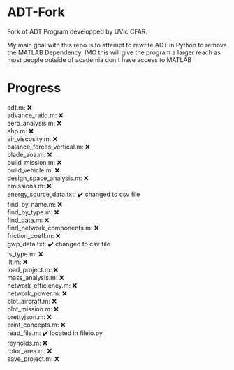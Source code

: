 # ADT-Fork
Fork of ADT Program developped by UVic CFAR.

My main goal with this repo is to attempt to rewrite ADT in Python to remove the MATLAB Dependency.
IMO this will give the program a larger reach as most people outside of academia don't have access to MATLAB

# Progress

adt.m:  ❌\
advance_ratio.m:  ❌\
aero_analysis.m:  ❌\
ahp.m:  ❌\
air_viscosity.m:  ❌\
balance_forces_vertical.m:  ❌\
blade_aoa.m:  ❌\
build_mission.m:  ❌\
build_vehicle.m:  ❌\
design_space_analysis.m:  ❌\
emissions.m:  ❌\
energy_source_data.txt: ✔️ changed to csv file\
find_by_name.m:  ❌\
find_by_type.m:  ❌\
find_data.m:  ❌\
find_network_components.m:  ❌\
friction_coeff.m:  ❌\
gwp_data.txt: ✔️ changed to csv file\
is_type.m:  ❌\
llt.m:  ❌\
load_project.m:  ❌\
mass_analysis.m:  ❌\
network_efficiency.m:  ❌\
network_power.m:  ❌\
plot_aircraft.m:  ❌\
plot_mission.m:  ❌\
prettyjson.m:  ❌\
print_concepts.m:  ❌\
read_file.m: ✔️ located in fileio.py\
reynolds.m:  ❌\
rotor_area.m:  ❌\
save_project.m:  ❌